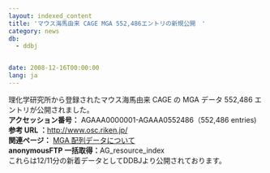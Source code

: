 ```yaml
---
layout: indexed_content
title: 'マウス海馬由来 CAGE MGA 552,486エントリの新規公開　'
category: news
db:
  - ddbj


date: 2008-12-16T00:00:00
lang: ja
---
```


<html>理化学研究所から登録されたマウス海馬由来 CAGE の MGA データ 552,486 エントリが公開されました。<br><b>アクセッション番号：</b> AGAAA0000001-AGAAA0552486（552,486 entries)<br><b>参考 URL ：</b><a href="http://www.osc.riken.jp/" target="_blank">http://www.osc.riken.jp/</a><br><b>関連ページ：</b> <a href="/ddbj/mga.html">MGA 配列データについて</a><br><b>anonymousFTP 一括取得：</b><a>AG_resource_index</a><br>これらは12/11分の新着データとしてDDBJより公開されております。</html>
